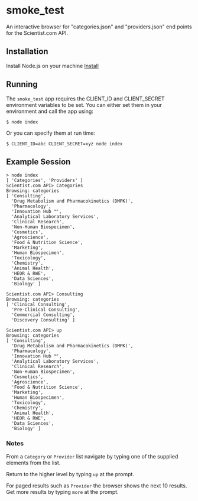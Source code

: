 # smoke_test
An interactive browser for "categories.json" and "providers.json" end points for the Scientist.com API.

## Installation
Install Node.js on your machine [Install](https://nodejs.org/en/download/)

## Running
The `smoke_test` app requires the CLIENT_ID and CLIENT_SECRET environment variables to be set. You can either set them in your environment and call the app using:
```
$ node index
```
Or you can specify them at run time:
```
$ CLIENT_ID=abc CLIENT_SECRET=xyz node index
```

## Example Session

```
> node index
[ 'Categories', 'Providers' ]
Scientist.com API> Categories
Browsing: categories
[ 'Consulting',
  'Drug Metabolism and Pharmacokinetics (DMPK)',
  'Pharmacology',
  'Innovation Hub ™',
  'Analytical Laboratory Services',
  'Clinical Research',
  'Non-Human Biospecimen',
  'Cosmetics',
  'Agroscience',
  'Food & Nutrition Science',
  'Marketing',
  'Human Biospecimen',
  'Toxicology',
  'Chemistry',
  'Animal Health',
  'HEOR & RWE',
  'Data Sciences',
  'Biology' ]

Scientist.com API> Consulting
Browsing: categories
[ 'Clinical Consulting',
  'Pre-Clinical Consulting',
  'Commercial Consulting',
  'Discovery Consulting' ]

Scientist.com API> up
Browsing: categories
[ 'Consulting',
  'Drug Metabolism and Pharmacokinetics (DMPK)',
  'Pharmacology',
  'Innovation Hub ™',
  'Analytical Laboratory Services',
  'Clinical Research',
  'Non-Human Biospecimen',
  'Cosmetics',
  'Agroscience',
  'Food & Nutrition Science',
  'Marketing',
  'Human Biospecimen',
  'Toxicology',
  'Chemistry',
  'Animal Health',
  'HEOR & RWE',
  'Data Sciences',
  'Biology' ]
```
### Notes
From a `Category` or `Provider` list navigate by typing one of the supplied elements from the list.

Return to the higher level by typing `up` at the prompt.

For paged results such as `Provider` the browser shows the next 10 results. Get more results by typing `more` at the prompt.


